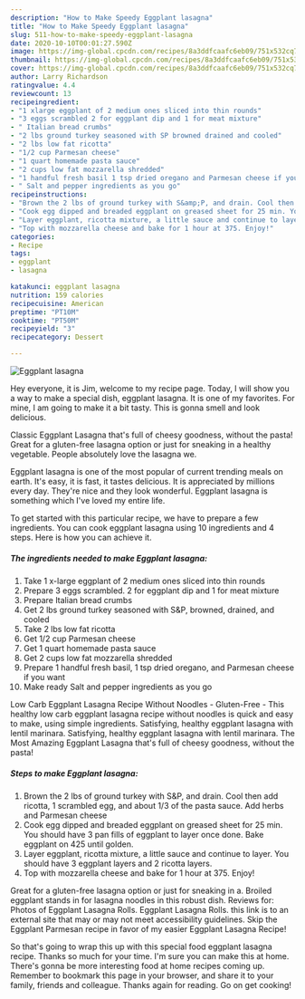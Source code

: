 ```yaml
---
description: "How to Make Speedy Eggplant lasagna"
title: "How to Make Speedy Eggplant lasagna"
slug: 511-how-to-make-speedy-eggplant-lasagna
date: 2020-10-10T00:01:27.590Z
image: https://img-global.cpcdn.com/recipes/8a3ddfcaafc6eb09/751x532cq70/eggplant-lasagna-recipe-main-photo.jpg
thumbnail: https://img-global.cpcdn.com/recipes/8a3ddfcaafc6eb09/751x532cq70/eggplant-lasagna-recipe-main-photo.jpg
cover: https://img-global.cpcdn.com/recipes/8a3ddfcaafc6eb09/751x532cq70/eggplant-lasagna-recipe-main-photo.jpg
author: Larry Richardson
ratingvalue: 4.4
reviewcount: 13
recipeingredient:
- "1 xlarge eggplant of 2 medium ones sliced into thin rounds"
- "3 eggs scrambled 2 for eggplant dip and 1 for meat mixture"
- " Italian bread crumbs"
- "2 lbs ground turkey seasoned with SP browned drained and cooled"
- "2 lbs low fat ricotta"
- "1/2 cup Parmesan cheese"
- "1 quart homemade pasta sauce"
- "2 cups low fat mozzarella shredded"
- "1 handful fresh basil 1 tsp dried oregano and Parmesan cheese if you want"
- " Salt and pepper ingredients as you go"
recipeinstructions:
- "Brown the 2 lbs of ground turkey with S&amp;P, and drain. Cool then add ricotta, 1 scrambled egg, and about 1/3 of the pasta sauce. Add herbs and Parmesan cheese"
- "Cook egg dipped and breaded eggplant on greased sheet for 25 min. You should have 3 pan fills of eggplant to layer once done. Bake eggplant on 425 until golden."
- "Layer eggplant, ricotta mixture, a little sauce and continue to layer. You should have 3 eggplant layers and 2 ricotta layers."
- "Top with mozzarella cheese and bake for 1 hour at 375. Enjoy!"
categories:
- Recipe
tags:
- eggplant
- lasagna

katakunci: eggplant lasagna 
nutrition: 159 calories
recipecuisine: American
preptime: "PT10M"
cooktime: "PT50M"
recipeyield: "3"
recipecategory: Dessert

---
```



![Eggplant lasagna](https://img-global.cpcdn.com/recipes/8a3ddfcaafc6eb09/751x532cq70/eggplant-lasagna-recipe-main-photo.jpg)

Hey everyone, it is Jim, welcome to my recipe page. Today, I will show you a way to make a special dish, eggplant lasagna. It is one of my favorites. For mine, I am going to make it a bit tasty. This is gonna smell and look delicious.

Classic Eggplant Lasagna that&#39;s full of cheesy goodness, without the pasta! Great for a gluten-free lasagna option or just for sneaking in a healthy vegetable. People absolutely love the lasagna we.

Eggplant lasagna is one of the most popular of current trending meals on earth. It's easy, it is fast, it tastes delicious. It is appreciated by millions every day. They're nice and they look wonderful. Eggplant lasagna is something which I've loved my entire life.


To get started with this particular recipe, we have to prepare a few ingredients. You can cook eggplant lasagna using 10 ingredients and 4 steps. Here is how you can achieve it.

<!--inarticleads1-->

##### The ingredients needed to make Eggplant lasagna:

1. Take 1 x-large eggplant of 2 medium ones sliced into thin rounds
1. Prepare 3 eggs scrambled. 2 for eggplant dip and 1 for meat mixture
1. Prepare  Italian bread crumbs
1. Get 2 lbs ground turkey seasoned with S&amp;P, browned, drained, and cooled
1. Take 2 lbs low fat ricotta
1. Get 1/2 cup Parmesan cheese
1. Get 1 quart homemade pasta sauce
1. Get 2 cups low fat mozzarella shredded
1. Prepare 1 handful fresh basil, 1 tsp dried oregano, and Parmesan cheese if you want
1. Make ready  Salt and pepper ingredients as you go


Low Carb Eggplant Lasagna Recipe Without Noodles - Gluten-Free - This healthy low carb eggplant lasagna recipe without noodles is quick and easy to make, using simple ingredients. Satisfying, healthy eggplant lasagna with lentil marinara. Satisfying, healthy eggplant lasagna with lentil marinara. The Most Amazing Eggplant Lasagna that&#39;s full of cheesy goodness, without the pasta! 

<!--inarticleads2-->

##### Steps to make Eggplant lasagna:

1. Brown the 2 lbs of ground turkey with S&amp;P, and drain. Cool then add ricotta, 1 scrambled egg, and about 1/3 of the pasta sauce. Add herbs and Parmesan cheese
1. Cook egg dipped and breaded eggplant on greased sheet for 25 min. You should have 3 pan fills of eggplant to layer once done. Bake eggplant on 425 until golden.
1. Layer eggplant, ricotta mixture, a little sauce and continue to layer. You should have 3 eggplant layers and 2 ricotta layers.
1. Top with mozzarella cheese and bake for 1 hour at 375. Enjoy!


Great for a gluten-free lasagna option or just for sneaking in a. Broiled eggplant stands in for lasagna noodles in this robust dish. Reviews for: Photos of Eggplant Lasagna Rolls. Eggplant Lasagna Rolls. this link is to an external site that may or may not meet accessibility guidelines. Skip the Eggplant Parmesan recipe in favor of my easier Eggplant Lasagna Recipe! 

So that's going to wrap this up with this special food eggplant lasagna recipe. Thanks so much for your time. I'm sure you can make this at home. There's gonna be more interesting food at home recipes coming up. Remember to bookmark this page in your browser, and share it to your family, friends and colleague. Thanks again for reading. Go on get cooking!
